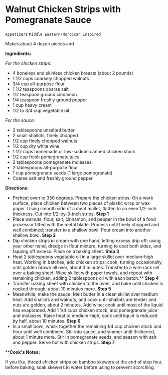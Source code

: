 # Walnut Chicken Strips with Pomegranate Sauce

`Appetizers` `Middle Eastern/Moroccan Inspired`

Makes about 4 dozen pieces and 

**Ingredients:**

_For the chicken strips:_

- 4 boneless and skinless chicken breasts (about 2 pounds) 
- 1 1/2 cups coarsely chopped walnuts 
- 3/4 cup all-purpose flour 
- 1 1/2 teaspoons coarse salt 
- 1/2 teaspoon ground cinnamon 
- 1/4 teaspoon freshly ground pepper 
- 1 cup heavy cream 
- 1/2 to 3/4 cup vegetable oil 

_For the sauce:_

- 2 tablespoons unsalted butter 
- 2 small shallots, finely chopped 
- 1/2 cup finely chopped walnuts 
- 1/2 cup dry white wine 
- 1 1/2 cups homemade or low-sodium canned chicken stock 
- 1/2 cup fresh pomegranate juice 
- 2 tablespoons pomegranate molasses 
- 2 tablespoons all-purpose flour 
- 1 cup pomegranate seeds (1 large pomegranate) 
- Coarse salt and freshly ground pepper

**Directions:**

- Preheat oven to 350 degrees. Prepare the chicken strips: On a work surface, place chicken between two pieces of plastic wrap or wax paper. Using smooth side of a meat mallet, flatten to an even 1/2-inch thickness. Cut into 1/2-by-3-inch strips.
    **Step 1**
- Place walnuts, flour, salt, cinnamon, and pepper in the bowl of a food processor fitted with the metal blade. Process until finely chopped and well combined; transfer to a shallow bowl. Pour cream into another shallow bowl.
    **Step 2**
- Dip chicken strips in cream with one hand, letting excess drip off; using your other hand, dredge in flour mixture, turning to coat both sides, and tapping off excess. Place on a baking sheet.
    **Step 3**
- Heat 2 tablespoons vegetable oil in a large skillet over medium-high heat. Working in batches, add chicken strips; cook, turning occasionally, until golden brown all over, about 3 minutes. Transfer to a wire rack set over a baking sheet. Wipe skillet with paper towels, and repeat with remaining chicken, adding 2 tablespoons oil with each batch.**
    **Step 4**
- Transfer baking sheet with chicken to the oven, and bake until chicken is cooked through, about 10 minutes more.
    **Step 5**
- Meanwhile, make the sauce: Melt butter in a clean skillet over medium heat. Add shallots and walnuts, and cook until shallots are tender and nuts are golden, about 2 minutes. Add wine; cook until most of the liquid has evaporated. Add 1 1/4 cups chicken stock, and pomegranate juice and molasses. Raise heat to medium-high; cook until liquid is reduced by half, about 10 minutes.
    **Step 6**
- In a small bowl, whisk together the remaining 1/4 cup chicken stock and flour until well combined. Stir into sauce, and simmer until thickened, about 1 minute more. Stir in pomegranate seeds, and season with salt and pepper. Serve hot with chicken strips.
    **Step 7**

****Cook's Notes:**

If you like, thread chicken strips on bamboo skewers at the end of step four, before baking; soak skewers in water before using to prevent scorching.
